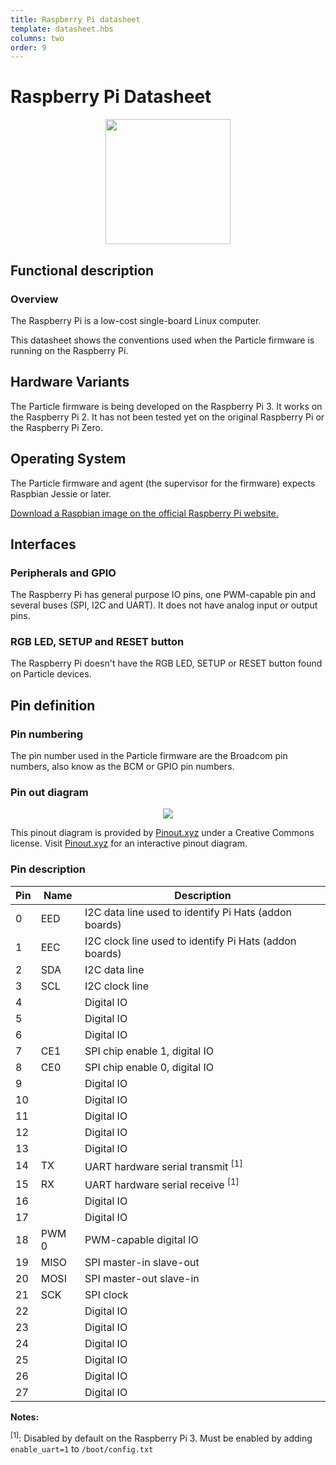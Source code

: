 ```yaml
---
title: Raspberry Pi datasheet
template: datasheet.hbs
columns: two
order: 9
---
```


# Raspberry Pi Datasheet

<div align=center><img src="/assets/images/raspberry-pi.svg" width=200></div>

## Functional description

### Overview

The Raspberry Pi is a low-cost single-board Linux computer.

This datasheet shows the conventions used when the Particle firmware is running on the Raspberry Pi.

## Hardware Variants

The Particle firmware is being developed on the Raspberry Pi 3. It works on the Raspberry Pi 2. It has not been tested yet on the original Raspberry Pi or the Raspberry Pi Zero.

## Operating System

The Particle firmware and agent (the supervisor for the firmware) expects Raspbian Jessie or later.

[Download a Raspbian image on the official Raspberry Pi website.](https://www.raspberrypi.org/downloads/raspbian/)

## Interfaces

### Peripherals and GPIO

The Raspberry Pi has general purpose IO pins, one PWM-capable pin and
several buses (SPI, I2C and UART). It does not have analog input or
output pins.

### RGB LED, SETUP and RESET button

The Raspberry Pi doesn't have the RGB LED, SETUP or RESET button found on Particle devices.

## Pin definition

### Pin numbering

The pin number used in the Particle firmware are the Broadcom pin numbers, also know as the BCM or GPIO pin numbers.

### Pin out diagram

<div align=center><a href="http://pinout.xyz"><img src="/assets/images/raspberry-pi-pinout.png"></a></div>

This pinout diagram is provided by [Pinout.xyz](http://pinout.xyz/)
under a Creative Commons license. Visit [Pinout.xyz](http://pinout.xyz/) for an interactive pinout diagram.

### Pin description

| Pin | Name | Description |
|-----|------|-------------|
| 0 | EED | I2C data line used to identify Pi Hats (addon boards)
| 1 | EEC | I2C clock line used to identify Pi Hats (addon boards)
| 2 | SDA | I2C data line
| 3 | SCL | I2C clock line
| 4 | | Digital IO
| 5 | | Digital IO
| 6 | | Digital IO
| 7 | CE1 | SPI chip enable 1, digital IO
| 8 | CE0 | SPI chip enable 0, digital IO
| 9 | | Digital IO
| 10 | | Digital IO
| 11 | | Digital IO
| 12 | | Digital IO
| 13 | | Digital IO
| 14 | TX | UART hardware serial transmit <sup>[1]</sup>
| 15 | RX | UART hardware serial receive <sup>[1]</sup>
| 16 | | Digital IO
| 17 | | Digital IO
| 18 | PWM 0 | PWM-capable digital IO
| 19 | MISO | SPI master-in slave-out
| 20 | MOSI | SPI master-out slave-in
| 21 | SCK | SPI clock
| 22 | | Digital IO
| 23 | | Digital IO
| 24 | | Digital IO
| 25 | | Digital IO
| 26 | | Digital IO
| 27 | | Digital IO

**Notes:**

<sup>[1]</sup>: Disabled by default on the Raspberry Pi 3. Must be enabled by adding `enable_uart=1` to `/boot/config.txt`

